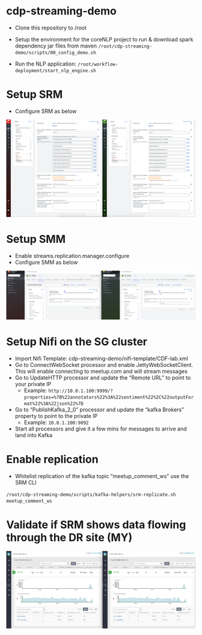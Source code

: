 # cdp-streaming-demo
* Clone this repository to /root

* Setup the environment for the coreNLP project to run & download spark dependency jar files from maven
`/root/cdp-streaming-demo/scripts/00_config_demo.sh`

* Run the NLP application: `/root/workflow-deployment/start_nlp_engine.sh`

# Setup SRM
- Configure SRM as below

![SRM Configs](images/SRM-configs.png)

# Setup SMM
- Enable streams.replication.manager.configure
- Configure SMM as below

![SMM Configs](images/SMM-configs.png)


# Setup Nifi on the SG cluster
* Import Nifi Template: cdp-streaming-demo/nifi-template/CDF-lab.xml
* Go to ConnectWebSocket processor and enable JettyWebSocketClient. This will enable connecting to meetup.com and will stream messages
* Go to UpdateHTTP processor and update the “Remote URL” to point to your private IP
    * Example: `http://10.0.1.100:9999/?properties=%7B%22annotators%22%3A%22sentiment%22%2C%22outputFormat%22%3A%22json%22%7D`
* Go to “PublishKafka_2_0” processor and update the “kafka Brokers” property to point to the private IP
    * Example: `10.0.1.100:9092`
* Start all processors and give it a few mins for messages to arrive and land into Kafka

# Enable replication
* Whitelist replication of the kafka topic “meetup_comment_ws” use the SRM CLI

`/root/cdp-streaming-demo/scripts/kafka-helpers/srm-replicate.sh meetup_comment_ws`


# Validate if SRM shows data flowing through the DR site (MY)
![Validate replication](images/srm-monitor.png)
